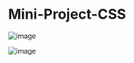 # Mini-Project-CSS
![image](https://github.com/asharaf0/Mini-Project-CSS/assets/172883873/92ebe59e-3524-4044-9838-84bbe249524c)

![image](https://github.com/asharaf0/Mini-Project-CSS/assets/172883873/38d74867-6bb5-43f9-94c2-4972de5c9983)
